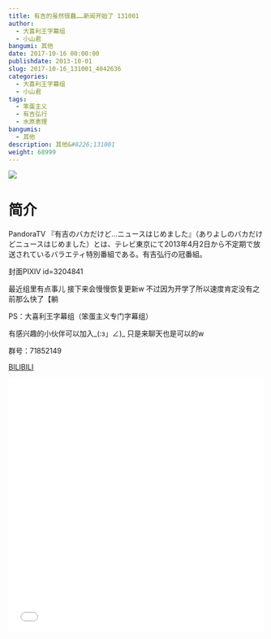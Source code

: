 ```yaml
---
title: 有吉的虽然很蠢……新闻开始了 131001
author: 
  - 大喜利王字幕组
  - 小山君
bangumi: 其他
date: 2017-10-16 00:00:00
publishdate: 2013-10-01
slug: 2017-10-16_131001_4042636
categories: 
  - 大喜利王字幕组
  - 小山君
tags: 
  - 笨蛋主义
  - 有吉弘行
  - 水原恵理
bangumis: 
  - 其他
description: 其他&#8226;131001
weight: 68999
---
```


![](https://i.imgur.com/HzExGaA.jpg)

# 简介  
PandoraTV 『有吉のバカだけど…ニュースはじめました』（ありよしのバカだけどニュースはじめました）とは、テレビ東京にて2013年4月2日から不定期で放送されているバラエティ特別番組である。有吉弘行の冠番組。


封面PIXIV id=3204841


最近组里有点事儿 接下来会慢慢恢复更新w 不过因为开学了所以速度肯定没有之前那么快了【躺


PS：大喜利王字幕组（笨蛋主义专门字幕组） 


有感兴趣的小伙伴可以加入_(:з」∠)_  只是来聊天也是可以的w


群号：71852149

  [BILIBILI](https://www.bilibili.com/video/av4042636/)


<div class="vcontainer">  <iframe class='video' src="//www.bilibili.com/blackboard/player.html?aid=4042636" width="100%" height="500" frameborder="0" allowfullscreen="allowfullscreen"></iframe></div>
